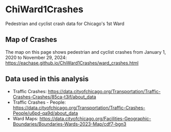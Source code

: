 # ChiWard1Crashes
Pedestrian and cyclist crash data for Chicago's 1st Ward

## Map of Crashes
The map on this page shows pedestrian and cyclist crashes from January 1, 2020 to November 29, 2024: https://eachase.github.io/ChiWard1Crashes/ward_crashes.html

## Data used in this analysis
- Traffic Crashes: https://data.cityofchicago.org/Transportation/Traffic-Crashes-Crashes/85ca-t3if/about_data
- Traffic Crashes - People: https://data.cityofchicago.org/Transportation/Traffic-Crashes-People/u6pd-qa9d/about_data
- Ward Maps: https://data.cityofchicago.org/Facilities-Geographic-Boundaries/Boundaries-Wards-2023-Map/cdf7-bgn3

